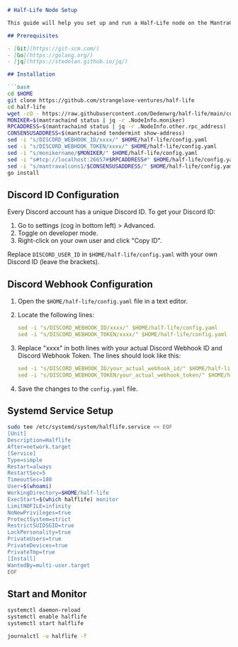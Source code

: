 ```markdown
# Half-Life Node Setup

This guide will help you set up and run a Half-Life node on the MantraChain network.

## Prerequisites

- [Git](https://git-scm.com/)
- [Go](https://golang.org/)
- [jq](https://stedolan.github.io/jq/)

## Installation

```bash
cd $HOME
git clone https://github.com/strangelove-ventures/half-life
cd half-life
wget -cO - https://raw.githubusercontent.com/Dedenwrg/half-life/main/config.yaml.example > config.yaml
MONIKER=$(mantrachaind status | jq -r .NodeInfo.moniker)
RPCADDRESS=$(mantrachaind status | jq -r .NodeInfo.other.rpc_address)
CONSENSUSADDRESS=$(mantrachaind tendermint show-address)
sed -i "s/DISCORD_WEBHOOK_ID/xxxx/" $HOME/half-life/config.yaml
sed -i "s/DISCORD_WEBHOOK_TOKEN/xxxx/" $HOME/half-life/config.yaml
sed -i "s/monikername/$MONIKER/" $HOME/half-life/config.yaml
sed -i "s#tcp://localhost:26657#$RPCADDRESS#" $HOME/half-life/config.yaml
sed -i "s/mantravalcons1/$CONSENSUSADDRESS/" $HOME/half-life/config.yaml
go install
```

## Discord ID Configuration

Every Discord account has a unique Discord ID. To get your Discord ID:

1. Go to settings (cog in bottom left) > Advanced.
2. Toggle on developer mode.
3. Right-click on your own user and click "Copy ID".

Replace `DISCORD_USER_ID` in `$HOME/half-life/config.yaml` with your own Discord ID (leave the brackets).

## Discord Webhook Configuration

1. Open the `$HOME/half-life/config.yaml` file in a text editor.

2. Locate the following lines:

    ```yaml
    sed -i "s/DISCORD_WEBHOOK_ID/xxxx/" $HOME/half-life/config.yaml
    sed -i "s/DISCORD_WEBHOOK_TOKEN/xxxx/" $HOME/half-life/config.yaml
    ```

3. Replace "xxxx" in both lines with your actual Discord Webhook ID and Discord Webhook Token. The lines should look like this:

    ```yaml
    sed -i "s/DISCORD_WEBHOOK_ID/your_actual_webhook_id/" $HOME/half-life/config.yaml
    sed -i "s/DISCORD_WEBHOOK_TOKEN/your_actual_webhook_token/" $HOME/half-life/config.yaml
    ```

4. Save the changes to the `config.yaml` file.

## Systemd Service Setup

```bash
sudo tee /etc/systemd/system/halflife.service << EOF
[Unit]
Description=Halflife
After=network.target
[Service]
Type=simple
Restart=always
RestartSec=5
TimeoutSec=180
User=$(whoami)
WorkingDirectory=$HOME/half-life
ExecStart=$(which halflife) monitor
LimitNOFILE=infinity
NoNewPrivileges=true
ProtectSystem=strict
RestrictSUIDSGID=true
LockPersonality=true
PrivateUsers=true
PrivateDevices=true
PrivateTmp=true
[Install]
WantedBy=multi-user.target
EOF
```

## Start and Monitor

```bash
systemctl daemon-reload
systemctl enable halflife
systemctl start halflife

journalctl -u halflife -f
```
